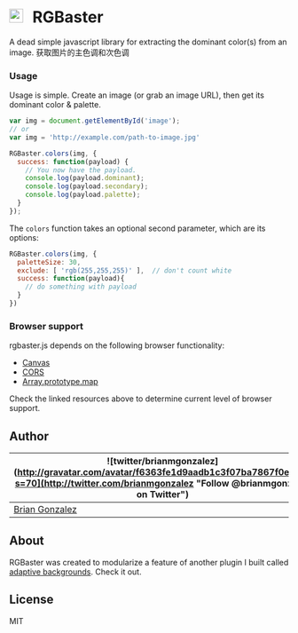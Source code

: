 # <img src="https://rawgithub.com/briangonzalez/rgbaster.js/master/demo/baster.svg" width=25 style="margin-right: 10px"> RGBaster

A dead simple javascript library for extracting the dominant color(s) from an image.
获取图片的主色调和次色调

### Usage

Usage is simple. Create an image (or grab an image URL), then get its dominant color & palette.

```javascript
var img = document.getElementById('image');
// or
var img = 'http://example.com/path-to-image.jpg'

RGBaster.colors(img, {
  success: function(payload) {
    // You now have the payload.
    console.log(payload.dominant);
    console.log(payload.secondary);
    console.log(payload.palette);
  }
});
```

The `colors` function takes an optional second parameter, which are its options:

```javascript
RGBaster.colors(img, {
  paletteSize: 30,
  exclude: [ 'rgb(255,255,255)' ],  // don't count white
  success: function(payload){
    // do something with payload
  }
})
```

### Browser support

rgbaster.js depends on the following browser functionality:

* [Canvas](http://caniuse.com/#feat=canvas)
* [CORS](http://caniuse.com/#feat=cors)
* [Array.prototype.map](http://kangax.github.io/es5-compat-table/#Array.prototype.map)

Check the linked resources above to determine current level of browser support.


Author
-------
| ![twitter/brianmgonzalez](http://gravatar.com/avatar/f6363fe1d9aadb1c3f07ba7867f0e854?s=70](http://twitter.com/brianmgonzalez "Follow @brianmgonzalez on Twitter") |
|---|
| [Brian Gonzalez](http://briangonzalez.org) |

About
-----
RGBaster was created to modularize a feature of another plugin I built called [adaptive backgrounds](http://briangonzalez.github.io/jquery.adaptive-backgrounds.js/). Check it out.

License
-------
MIT
